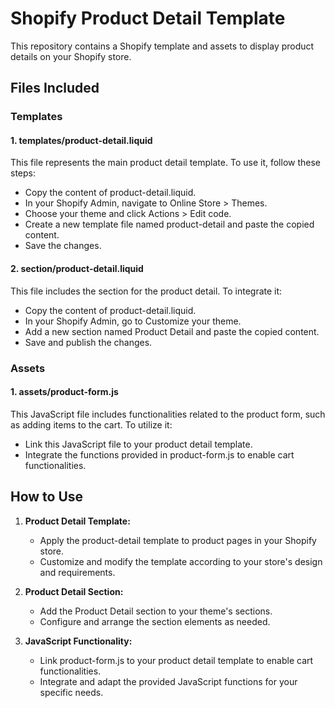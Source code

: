 # Shopify Product Detail Template

This repository contains a Shopify template and assets to display product details on your Shopify store.

## Files Included

### Templates

#### 1. templates/product-detail.liquid

This file represents the main product detail template. To use it, follow these steps:
- Copy the content of product-detail.liquid.
- In your Shopify Admin, navigate to Online Store > Themes.
- Choose your theme and click Actions > Edit code.
- Create a new template file named product-detail and paste the copied content.
- Save the changes.

#### 2. section/product-detail.liquid

This file includes the section for the product detail. To integrate it:
- Copy the content of product-detail.liquid.
- In your Shopify Admin, go to Customize your theme.
- Add a new section named Product Detail and paste the copied content.
- Save and publish the changes.

### Assets

#### 1. assets/product-form.js

This JavaScript file includes functionalities related to the product form, such as adding items to the cart. To utilize it:
- Link this JavaScript file to your product detail template.
- Integrate the functions provided in product-form.js to enable cart functionalities.

## How to Use

1. **Product Detail Template:**
   - Apply the product-detail template to product pages in your Shopify store.
   - Customize and modify the template according to your store's design and requirements.

2. **Product Detail Section:**
   - Add the Product Detail section to your theme's sections.
   - Configure and arrange the section elements as needed.

3. **JavaScript Functionality:**
   - Link product-form.js to your product detail template to enable cart functionalities.
   - Integrate and adapt the provided JavaScript functions for your specific needs.
